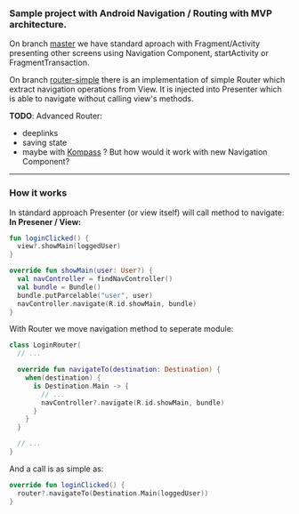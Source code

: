 ### Sample project with Android Navigation / Routing with MVP architecture.

On branch [master](https://github.com/SparingSoftware/Android-Router "master") we have standard aproach with Fragment/Activity presenting other screens using Navigation Component, startActivity or FragmentTransaction.

On branch [router-simple](https://github.com/SparingSoftware/Android-Router/tree/simple-router "router-simple") there is an  implementation of simple Router which extract navigation operations from View. It is injected into Presenter which is able to navigate without calling view's methods.

**TODO**: Advanced Router:
- deeplinks
- saving state
- maybe with [Kompass](https://github.com/sellmair/kompass "Kompass") ? But how would it work with new Navigation Component?


---

### How it works

In standard approach Presenter (or view itself) will call method to navigate:
**In Presener / View:**
```kotlin
fun loginClicked() {
  view?.showMain(loggedUser)
}
```
```kotlin
override fun showMain(user: User?) {
  val navController = findNavController()
  val bundle = Bundle()
  bundle.putParcelable("user", user)
  navController.navigate(R.id.showMain, bundle)
}
```

With Router we move navigation method to seperate module:
```kotlin
class LoginRouter(
  // ...

  override fun navigateTo(destination: Destination) {
    when(destination) {
      is Destination.Main -> {
        // ...
        navController?.navigate(R.id.showMain, bundle)
      }
    }
  }

  // ...
}
```
And a call is as simple as:
```kotlin
override fun loginClicked() {
  router?.navigateTo(Destination.Main(loggedUser))
}
```
